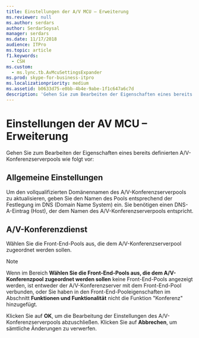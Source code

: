 ```yaml
---
title: Einstellungen der A/V MCU – Erweiterung
ms.reviewer: null
ms.author: serdars
author: SerdarSoysal
manager: serdars
ms.date: 11/17/2018
audience: ITPro
ms.topic: article
f1.keywords:
  - CSH
ms.custom:
  - ms.lync.tb.AvMcuSettingsExpander
ms.prod: skype-for-business-itpro
ms.localizationpriority: medium
ms.assetid: b0633d75-e0bb-4b4e-9abe-1f1c647a6c7d
description: 'Gehen Sie zum Bearbeiten der Eigenschaften eines bereits definierten A/V-Konferenzserverpools wie folgt vor:'
---
```


# <a name="av-mcu-settings-expander"></a>Einstellungen der AV MCU – Erweiterung
 
Gehen Sie zum Bearbeiten der Eigenschaften eines bereits definierten A/V-Konferenzserverpools wie folgt vor:
  
## <a name="general-settings"></a>Allgemeine Einstellungen

Um den vollqualifizierten Domänennamen des A/V-Konferenzserverpools zu aktualisieren, geben Sie den Namen des Pools entsprechend der Festlegung im DNS (Domain Name System) ein. Sie benötigen einen DNS-A-Eintrag (Host), der dem Namen des A/V-Konferenzserverpools entspricht.
  
## <a name="av-conferencing-service"></a>A/V-Konferenzdienst

Wählen Sie die Front-End-Pools aus, die dem A/V-Konferenzserverpool zugeordnet werden sollen.
  
> [!NOTE]
> Wenn im Bereich **Wählen Sie die Front-End-Pools aus, die dem A/V-Konferenzpool zugeordnet werden sollen** keine Front-End-Pools angezeigt werden, ist entweder der A/V-Konferenzserver mit dem Front-End-Pool verbunden, oder Sie haben in den Front-End-Pooleigenschaften im Abschnitt **Funktionen und Funktionalität** nicht die Funktion "Konferenz" hinzugefügt.
  


Klicken Sie auf **OK**, um die Bearbeitung der Einstellungen des A/V-Konferenzserverpools abzuschließen. Klicken Sie auf **Abbrechen**, um sämtliche Änderungen zu verwerfen.
  


